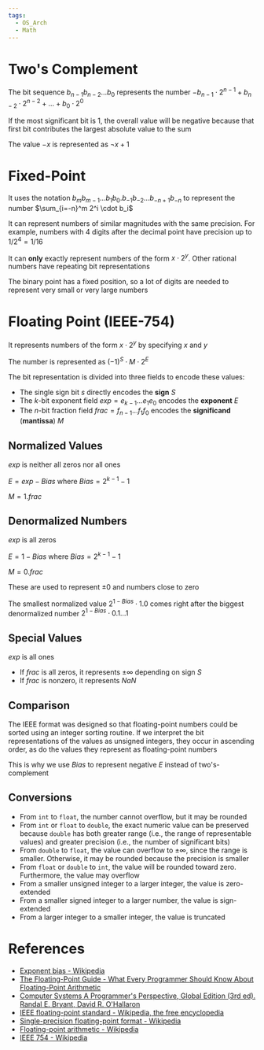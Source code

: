 ```yaml
---
tags:
  - OS_Arch
  - Math
---
```


# Two's Complement

The bit sequence $b_{n-1}b_{n-2}\ldots b_0$ represents the number $-b_{n-1} \cdot 2^{n-1} + b_{n-2} \cdot 2^{n-2} + \ldots + b_0 \cdot 2^0$

If the most significant bit is 1, the overall value will be negative because that first bit contributes the largest absolute value to the sum

The value $-x$ is represented as $\neg x + 1$

# Fixed-Point

It uses the notation $b_mb_{m-1}\ldots b_1b_0.b_{-1}b_{-2}\ldots b_{-n+1}b_{-n}$ to represent the number $\sum_{i=-n}^m 2^i \cdot b_i$

It can represent numbers of similar magnitudes with the same precision. For example, numbers with 4 digits after the decimal point have precision up to $1/2^4 = 1/16$

It can **only** exactly represent numbers of the form $x \cdot 2^y$. Other rational numbers have repeating bit representations

The binary point has a fixed position, so a lot of digits are needed to represent very small or very large numbers

# Floating Point (IEEE-754)

It represents numbers of the form $x \cdot 2^y$ by specifying $x$ and $y$

The number is represented as $(-1)^S \cdot M \cdot 2^E$

The bit representation is divided into three fields to encode these values:

- The single sign bit $s$ directly encodes the **sign** $S$
- The $k$-bit exponent field $exp=e_{k-1}\ldots e_1e_0$ encodes the **exponent** $E$
- The $n$-bit fraction field $frac=f_{n-1}\ldots f_1f_0$ encodes the **significand** (**mantissa**) $M$

## Normalized Values

$exp$ is neither all zeros nor all ones

$E = exp - Bias$ where $Bias=2^{k-1}-1$

$M = 1.frac$

## Denormalized Numbers

$exp$ is all zeros

$E = 1 - Bias$ where $Bias=2^{k-1}-1$

$M = 0.frac$

These are used to represent $\pm 0$ and numbers close to zero

The smallest normalized value $2^{1-Bias} \cdot 1.0$ comes right after the biggest denormalized number $2^{1-Bias} \cdot 0.1\ldots 1$

## Special Values

$exp$ is all ones

- If $frac$ is all zeros, it represents $\pm\infty$ depending on sign $S$
- If $frac$ is nonzero, it represents $NaN$

## Comparison

The IEEE format was designed so that floating-point numbers could be sorted using an integer sorting routine. If we interpret the bit representations of the values as unsigned integers, they occur in ascending order, as do the values they represent as floating-point numbers

This is why we use $Bias$ to represent negative $E$ instead of two's-complement

## Conversions

- From `int` to `float`, the number cannot overflow, but it may be rounded
- From `int` or `float` to `double`, the exact numeric value can be preserved because `double` has both greater range (i.e., the range of representable values) and greater precision (i.e., the number of significant bits)
- From `double` to `float`, the value can overflow to $\pm\infty$, since the range is smaller. Otherwise, it may be rounded because the precision is smaller
- From `float` or `double` to `int`, the value will be rounded toward zero. Furthermore, the value may overflow
- From a smaller unsigned integer to a larger integer, the value is zero-extended
- From a smaller signed integer to a larger number, the value is sign-extended
- From a larger integer to a smaller integer, the value is truncated

# References

- [Exponent bias - Wikipedia](https://en.wikipedia.org/wiki/Exponent_bias)
- [The Floating-Point Guide - What Every Programmer Should Know About Floating-Point Arithmetic](https://floating-point-gui.de)
- [Computer Systems A Programmer's Perspective, Global Edition (3rd ed). Randal E. Bryant, David R. O'Hallaron](References.md#Computer%20Systems%20A%20Programmer's%20Perspective,%20Global%20Edition%20(3rd%20ed).%20Randal%20E.%20Bryant,%20David%20R.%20O'Hallaron)
- [IEEE floating-point standard - Wikipedia, the free encyclopedia](http://www.kramirez.net/Discretas/Material/Internet/IEEE_754.htm)
- [Single-precision floating-point format - Wikipedia](https://en.wikipedia.org/wiki/Single-precision_floating-point_format)
- [Floating-point arithmetic - Wikipedia](https://en.wikipedia.org/wiki/Floating-point_arithmetic)
- [IEEE 754 - Wikipedia](https://en.wikipedia.org/wiki/IEEE_754)

